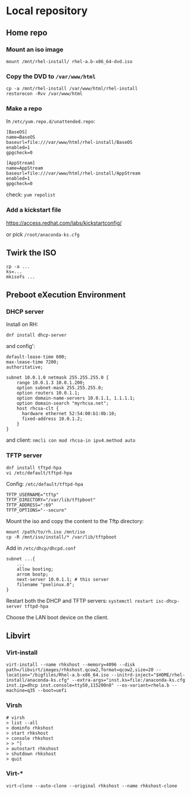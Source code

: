 # Local repository

## Home repo

### Mount an iso image

```
mount /mnt/rhel-install/ rhel-a.b-x86_64-dvd.iso
```

### Copy the DVD to `/var/www/html`

```
cp -a /mnt/rhel-install /var/www/html/rhel-install
restorecon -Rvv /var/www/html
```

### Make a repo

In `/etc/yum.repo.d/unattended.repo`:
```
[BaseOS]
name=BaseOS
baseurl=file:///var/www/html/rhel-install/BaseOS
enabled=1
gpgcheck=0

[AppStream]
name=AppStream
baseurl=file:///var/www/html/rhel-install/AppStream
enabled=1
gpgcheck=0
```

check: `yum repolist`

### Add a kickstart file

https://access.redhat.com/labs/kickstartconfig/

or pick `/root/anaconda-ks.cfg`

## Twirk the ISO

```
cp -a ...
ks=...
mkisofs ...
```

## Preboot eXecution Environment

### DHCP server

Install on RH:
```
dnf install dhcp-server
```
and config':
```
default-lease-time 600;
max-lease-time 7200;
authoritative;

subnet 10.0.1.0 netmask 255.255.255.0 {
	range 10.0.1.3 10.0.1.200;
	option subnet-mask 255.255.255.0;
	option routers 10.0.1.1;
	option domain-name-servers 10.0.1.1, 1.1.1.1;
	option domain-search "myrhcsa.net";
	host rhcsa-clt {
	  hardware ethernet 52:54:00:b1:0b:10;
	  fixed-address 10.0.1.2;
	}
}
```
and client: `nmcli con mod rhcsa-in ipv4.method auto`

### TFTP server

```
dnf install tftpd-hpa
vi /etc/default/tftpd-hpa
```
Config: `/etc/default/tftpd-hpa`
```
TFTP_USERNAME="tftp"
TFTP_DIRECTORY="/var/lib/tftpboot"
TFTP_ADDRESS=":69"
TFTP_OPTIONS="--secure"
```

Mount the iso and copy the content to the Tftp directory:
```
mount /path/to/rh.iso /mnt/iso
cp -R /mnt/iso/install/* /var/lib/tftpboot
```

Add in `/etc/dhcp/dhcpd.conf`
```
subnet ...{
    ...
    allow booting;
    arrom bootp;
    next-server 10.0.1.1; # this server
    filename "pxelinux.0"; 
}
```

Restart both the DHCP and TFTP servers: `systemctl restart isc-dhcp-server tftpd-hpa`

Choose the LAN boot device on the client.

## Libvirt

### Virt-install

```
virt-install --name rhkshost --memory=4096 --disk path=/libvirt/images/rhkshost.qcow2,format=qcow2,size=20 --location="/bigfiles/Rhel-a.b-x86_64.iso --initrd-inject="$HOME/rhel-install/anaconda-ks.cfg" --extra-args="inst.ks=file:/anaconda-ks.cfg inst.ip=dhcp inst.console=ttyS0,115200n8" --os-variant=rhela.b --machine=q35 --boot=uefi
```

### Virsh

```
# virsh
> list --all
> dominfo rhkshost
> start rhkshost
> console rhkshost
> > ^]
> autostart rhkshost
> shutdown rhkshost
> quit
```

### Virt-*

```
virt-clone --auto-clone --original rhkshost --name rhkshost-clone
```


